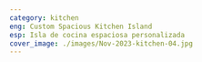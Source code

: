 ```yaml
---
category: kitchen
eng: Custom Spacious Kitchen Island
esp: Isla de cocina espaciosa personalizada
cover_image: ./images/Nov-2023-kitchen-04.jpg
---
```


